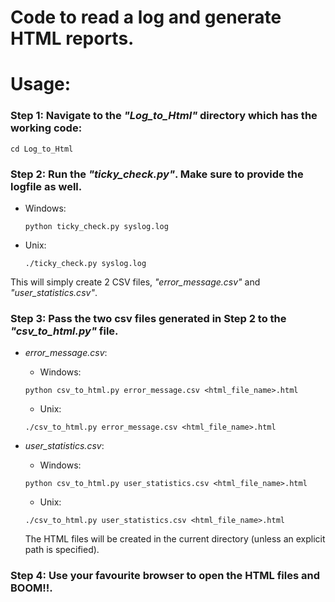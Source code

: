 # Code to read a log and generate HTML reports.

# Usage:

### Step 1: Navigate to the *"Log_to_Html"* directory which has the working code:
  ```
  cd Log_to_Html
  ```
### Step 2: Run the *"ticky_check.py"*. Make sure to provide the logfile as well.
  - Windows:
    ```
    python ticky_check.py syslog.log
    ```
  - Unix:
    ```
    ./ticky_check.py syslog.log
    ```
   This will simply create 2 CSV files, *"error_message.csv"* and *"user_statistics.csv"*.

### Step 3: Pass the two csv files generated in Step 2 to the *"csv_to_html.py"* file.
  - *error_message.csv*:

    - Windows:
    ```
    python csv_to_html.py error_message.csv <html_file_name>.html
    ```
    - Unix:
    ```
    ./csv_to_html.py error_message.csv <html_file_name>.html
    ```
  - *user_statistics.csv*:

    - Windows:
    ```
    python csv_to_html.py user_statistics.csv <html_file_name>.html
    ```
    - Unix:
    ```
    ./csv_to_html.py user_statistics.csv <html_file_name>.html
    ```
    The HTML files will be created in the current directory (unless an explicit path is specified).

### Step 4: Use your favourite browser to open the HTML files and BOOM!!.
